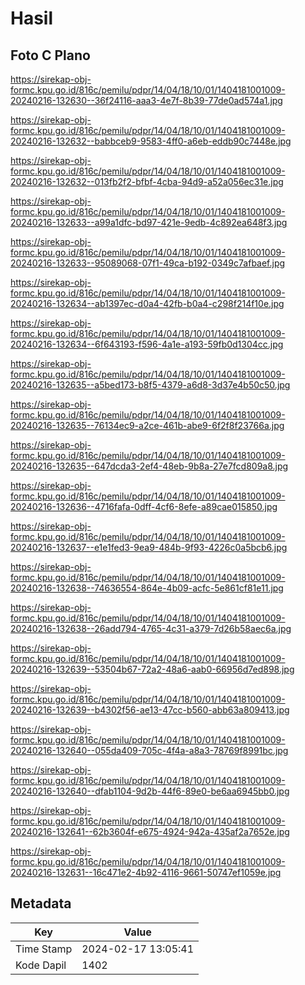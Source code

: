 # Hasil

## Foto C Plano

https://sirekap-obj-formc.kpu.go.id/816c/pemilu/pdpr/14/04/18/10/01/1404181001009-20240216-132630--36f24116-aaa3-4e7f-8b39-77de0ad574a1.jpg

https://sirekap-obj-formc.kpu.go.id/816c/pemilu/pdpr/14/04/18/10/01/1404181001009-20240216-132632--babbceb9-9583-4ff0-a6eb-eddb90c7448e.jpg

https://sirekap-obj-formc.kpu.go.id/816c/pemilu/pdpr/14/04/18/10/01/1404181001009-20240216-132632--013fb2f2-bfbf-4cba-94d9-a52a056ec31e.jpg

https://sirekap-obj-formc.kpu.go.id/816c/pemilu/pdpr/14/04/18/10/01/1404181001009-20240216-132633--a99a1dfc-bd97-421e-9edb-4c892ea648f3.jpg

https://sirekap-obj-formc.kpu.go.id/816c/pemilu/pdpr/14/04/18/10/01/1404181001009-20240216-132633--95089068-07f1-49ca-b192-0349c7afbaef.jpg

https://sirekap-obj-formc.kpu.go.id/816c/pemilu/pdpr/14/04/18/10/01/1404181001009-20240216-132634--ab1397ec-d0a4-42fb-b0a4-c298f214f10e.jpg

https://sirekap-obj-formc.kpu.go.id/816c/pemilu/pdpr/14/04/18/10/01/1404181001009-20240216-132634--6f643193-f596-4a1e-a193-59fb0d1304cc.jpg

https://sirekap-obj-formc.kpu.go.id/816c/pemilu/pdpr/14/04/18/10/01/1404181001009-20240216-132635--a5bed173-b8f5-4379-a6d8-3d37e4b50c50.jpg

https://sirekap-obj-formc.kpu.go.id/816c/pemilu/pdpr/14/04/18/10/01/1404181001009-20240216-132635--76134ec9-a2ce-461b-abe9-6f2f8f23766a.jpg

https://sirekap-obj-formc.kpu.go.id/816c/pemilu/pdpr/14/04/18/10/01/1404181001009-20240216-132635--647dcda3-2ef4-48eb-9b8a-27e7fcd809a8.jpg

https://sirekap-obj-formc.kpu.go.id/816c/pemilu/pdpr/14/04/18/10/01/1404181001009-20240216-132636--4716fafa-0dff-4cf6-8efe-a89cae015850.jpg

https://sirekap-obj-formc.kpu.go.id/816c/pemilu/pdpr/14/04/18/10/01/1404181001009-20240216-132637--e1e1fed3-9ea9-484b-9f93-4226c0a5bcb6.jpg

https://sirekap-obj-formc.kpu.go.id/816c/pemilu/pdpr/14/04/18/10/01/1404181001009-20240216-132638--74636554-864e-4b09-acfc-5e861cf81e11.jpg

https://sirekap-obj-formc.kpu.go.id/816c/pemilu/pdpr/14/04/18/10/01/1404181001009-20240216-132638--26add794-4765-4c31-a379-7d26b58aec6a.jpg

https://sirekap-obj-formc.kpu.go.id/816c/pemilu/pdpr/14/04/18/10/01/1404181001009-20240216-132639--53504b67-72a2-48a6-aab0-66956d7ed898.jpg

https://sirekap-obj-formc.kpu.go.id/816c/pemilu/pdpr/14/04/18/10/01/1404181001009-20240216-132639--b4302f56-ae13-47cc-b560-abb63a809413.jpg

https://sirekap-obj-formc.kpu.go.id/816c/pemilu/pdpr/14/04/18/10/01/1404181001009-20240216-132640--055da409-705c-4f4a-a8a3-78769f8991bc.jpg

https://sirekap-obj-formc.kpu.go.id/816c/pemilu/pdpr/14/04/18/10/01/1404181001009-20240216-132640--dfab1104-9d2b-44f6-89e0-be6aa6945bb0.jpg

https://sirekap-obj-formc.kpu.go.id/816c/pemilu/pdpr/14/04/18/10/01/1404181001009-20240216-132641--62b3604f-e675-4924-942a-435af2a7652e.jpg

https://sirekap-obj-formc.kpu.go.id/816c/pemilu/pdpr/14/04/18/10/01/1404181001009-20240216-132631--16c471e2-4b92-4116-9661-50747ef1059e.jpg


## Metadata

| Key        | Value               |
| ---------- | ------------------- |
| Time Stamp | 2024-02-17 13:05:41 |
| Kode Dapil | 1402                |



